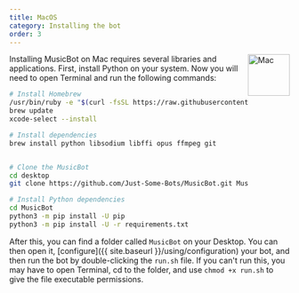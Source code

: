 ```yaml
---
title: MacOS
category: Installing the bot
order: 3
---
```

<img class="doc-img" src="{{ site.baseurl }}/images/mac.png" alt="Mac" style="width: 75px; float: right;"/>

Installing MusicBot on Mac requires several libraries and applications. First, install Python on your system. Now you will need to open Terminal and run the following commands:

```bash
# Install Homebrew
/usr/bin/ruby -e "$(curl -fsSL https://raw.githubusercontent.com/Homebrew/install/review/install)"
brew update
xcode-select --install

# Install dependencies
brew install python libsodium libffi opus ffmpeg git


# Clone the MusicBot
cd desktop
git clone https://github.com/Just-Some-Bots/MusicBot.git MusicBot -b review 

# Install Python dependencies
cd MusicBot
python3 -m pip install -U pip
python3 -m pip install -U -r requirements.txt
```

After this, you can find a folder called `MusicBot` on your Desktop. You can then open it, [configure]({{ site.baseurl }}/using/configuration) your bot, and then run the bot by double-clicking the `run.sh` file. If you can't run this, you may have to open Terminal, cd to the folder, and use `chmod +x run.sh` to give the file executable permissions.
